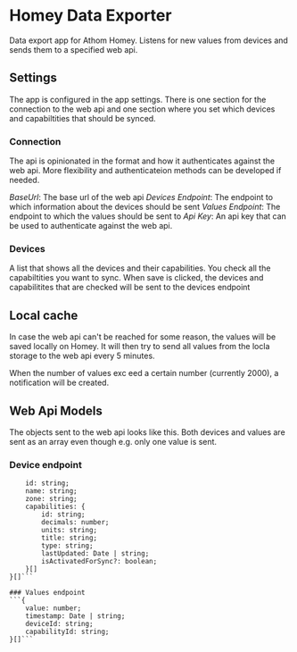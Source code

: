 # Homey Data Exporter

Data export app for Athom Homey. Listens for new values from devices and sends them to a specified web api.

## Settings

The app is configured in the app settings. There is one section for the connection to the web api and one section where you set which devices and capabiltities that should be synced.

### Connection

The api is opinionated in the format and how it authenticates against the web api. More flexibility and authenticateion methods can be developed if needed.

_BaseUrl_: The base url of the web api
_Devices Endpoint_: The endpoint to which information about the devices should be sent
_Values Endpoint_: The endpoint to which the values should be sent to
_Api Key_: An api key that can be used to authenticate against the web api.

### Devices

A list that shows all the devices and their capabilities. You check all the capabiltities you want to sync. When save is clicked, the devices and capabilitites that are checked will be sent to the devices endpoint

## Local cache

In case the web api can't be reached for some reason, the values will be saved locally on Homey. It will then try to send all values from the locla storage to the web api every 5 minutes.

When the number of values exc eed a certain number (currently 2000), a notification will be created.

## Web Api Models

The objects sent to the web api looks like this. Both devices and values are sent as an array even though e.g. only one value is sent.

### Device endpoint

````{
    id: string;
    name: string;
    zone: string;
    capabilities: {
        id: string;
        decimals: number;
        units: string;
        title: string;
        type: string;
        lastUpdated: Date | string;
        isActivatedForSync?: boolean;
    }[]
}[]```

### Values endpoint
```{
    value: number;
    timestamp: Date | string;
    deviceId: string;
    capabilityId: string;
}[]```
````

